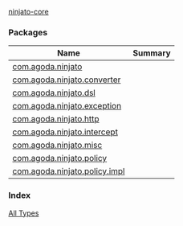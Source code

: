 [ninjato-core](./index.md)

### Packages

| Name | Summary |
|---|---|
| [com.agoda.ninjato](com.agoda.ninjato/index.md) |  |
| [com.agoda.ninjato.converter](com.agoda.ninjato.converter/index.md) |  |
| [com.agoda.ninjato.dsl](com.agoda.ninjato.dsl/index.md) |  |
| [com.agoda.ninjato.exception](com.agoda.ninjato.exception/index.md) |  |
| [com.agoda.ninjato.http](com.agoda.ninjato.http/index.md) |  |
| [com.agoda.ninjato.intercept](com.agoda.ninjato.intercept/index.md) |  |
| [com.agoda.ninjato.misc](com.agoda.ninjato.misc/index.md) |  |
| [com.agoda.ninjato.policy](com.agoda.ninjato.policy/index.md) |  |
| [com.agoda.ninjato.policy.impl](com.agoda.ninjato.policy.impl/index.md) |  |

### Index

[All Types](alltypes/index.md)